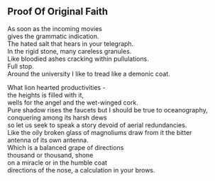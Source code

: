 Proof Of Original Faith
-----------------------
As soon as the incoming movies  
gives the grammatic indication.  
The hated salt that hears in your telegraph.  
In the rigid stone, many careless granules.  
Like bloodied ashes cracking within pullulations.  
Full stop.  
Around the university I like to tread like a demonic coat.  
  
What lion hearted productivities -  
the heights is filled with it,  
wells for the angel and the wet-winged cork.  
Pure shadow rises the faucets but I should be true to oceanography, conquering among its harsh dews  
so let us seek to speak a story devoid of aerial redundancies.  
Like the oily broken glass of magnoliums draw from it the bitter  
antenna of its own antenna.  
Which is a balanced grape of directions  
thousand or thousand, shone  
on a miracle or in the humble coat  
directions of the nose, a calculation in your brows.  
